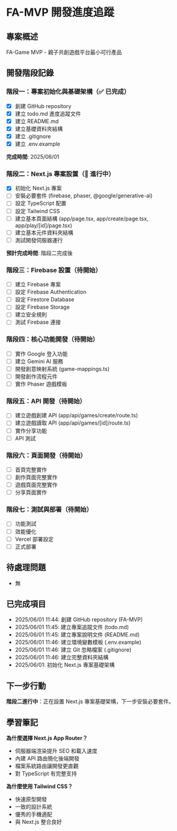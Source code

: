 # FA-MVP 開發進度追蹤

## 專案概述
FA-Game MVP - 親子共創遊戲平台最小可行產品

## 開發階段記錄

### 階段一：專案初始化與基礎架構（✅ 已完成）
- [x] 創建 GitHub repository
- [x] 建立 todo.md 進度追蹤文件
- [x] 建立 README.md
- [x] 建立基礎資料夾結構
- [x] 建立 .gitignore
- [x] 建立 .env.example

**完成時間**: 2025/06/01

### 階段二：Next.js 專案設置（🚀 進行中）
- [x] 初始化 Next.js 專案
- [ ] 安裝必要套件 (firebase, phaser, @google/generative-ai)
- [ ] 設定 TypeScript 配置
- [ ] 設定 Tailwind CSS
- [ ] 建立基本頁面結構 (app/page.tsx, app/create/page.tsx, app/play/[id]/page.tsx)
- [ ] 建立基本元件資料夾結構
- [ ] 測試開發伺服器運行

**預計完成時間**: 階段二完成後

### 階段三：Firebase 設置（待開始）
- [ ] 建立 Firebase 專案
- [ ] 設定 Firebase Authentication
- [ ] 設定 Firestore Database
- [ ] 設定 Firebase Storage
- [ ] 建立安全規則
- [ ] 測試 Firebase 連接

### 階段四：核心功能開發（待開始）
- [ ] 實作 Google 登入功能
- [ ] 建立 Gemini AI 服務
- [ ] 開發創意映射系統 (game-mappings.ts)
- [ ] 開發創作流程元件
- [ ] 實作 Phaser 遊戲模板

### 階段五：API 開發（待開始）
- [ ] 建立遊戲創建 API (app/api/games/create/route.ts)
- [ ] 建立遊戲讀取 API (app/api/games/[id]/route.ts)
- [ ] 實作分享功能
- [ ] API 測試

### 階段六：頁面開發（待開始）
- [ ] 首頁完整實作
- [ ] 創作頁面完整實作
- [ ] 遊戲頁面完整實作
- [ ] 分享頁面實作

### 階段七：測試與部署（待開始）
- [ ] 功能測試
- [ ] 效能優化
- [ ] Vercel 部署設定
- [ ] 正式部署

## 待處理問題
- 無

## 已完成項目
- 2025/06/01 11:44: 創建 GitHub repository (FA-MVP)
- 2025/06/01 11:45: 建立專案追蹤文件 (todo.md)
- 2025/06/01 11:45: 建立專案說明文件 (README.md)
- 2025/06/01 11:46: 建立環境變數模板 (.env.example)
- 2025/06/01 11:46: 建立 Git 忽略檔案 (.gitignore)
- 2025/06/01 11:46: 建立完整資料夾結構
- 2025/06/01: 初始化 Next.js 專案基礎架構

## 下一步行動
**階段二進行中**：正在設置 Next.js 專案基礎架構，下一步安裝必要套件。

## 學習筆記
**為什麼選擇 Next.js App Router？**
- 伺服器端渲染提升 SEO 和載入速度
- 內建 API 路由簡化後端開發
- 檔案系統路由讓開發更直觀
- 對 TypeScript 有完整支持

**為什麼使用 Tailwind CSS？**
- 快速原型開發
- 一致的設計系統
- 優秀的手機適配
- 與 Next.js 整合良好